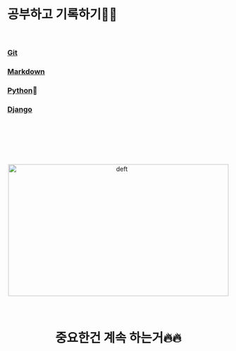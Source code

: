 # 공부하고 기록하기👨‍💻

 <br/>

### [Git](git/git.md)

### [Markdown](markdown/markdown.md)

### [Python](python/python.md)🐍

### [Django](django/django.md)

<br/><br/><br/><br/><br/>

<p align="center">
  <img src="https://images2.minutemediacdn.com/image/upload/c_crop,w_3000,h_1687,x_0,y_47/c_fill,w_1440,ar_16:9,f_auto,q_auto,g_auto/images/voltaxMediaLibrary/mmsport/theplayertribune/01gjbazqh8bct8vh6p5q.jpg" alt="deft" height="300" width="500"/>
  <br/>
  <br/>
  <br/>
  <h1 align="center">중요한건 계속 하는거🔥🔥</h1>
</p>
